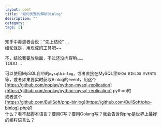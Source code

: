 ```yaml
---
layout: post
title: "如何优雅的解析Binlog"
description: ""
category: 
tags: []
---
```

知乎中毒患者会说："先上结论" ...   
结论就是，用现成的工具吧~~

不，结论我要放后面，不过还没内容哟。。。   
TODO ...

可以使用MySQL自带的`mysqlbinlog`，或者直接在MySQL里`SHOW BINLOG EVENTS`等，或者如果要实时获取Binlog的event，用这个  
[https://github.com/noplay/python-mysql-replication](https://github.com/noplay/python-mysql-replication) python的  
或者这个  
[https://github.com/BullSoft/php-binlog](https://github.com/BullSoft/php-binlog) php的  
什么？看不起脚本语言？要用C写？要用Golang写？我会告诉你php是世界上~~最好~~的编程语言么？
